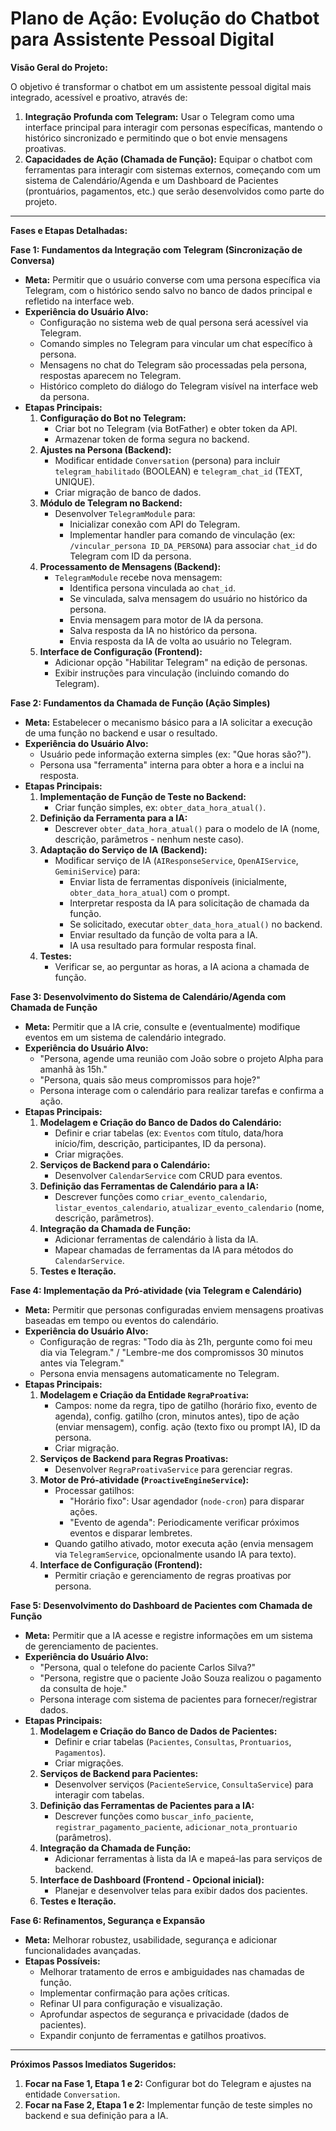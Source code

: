 # Plano de Ação: Evolução do Chatbot para Assistente Pessoal Digital

**Visão Geral do Projeto:**

O objetivo é transformar o chatbot em um assistente pessoal digital mais integrado, acessível e proativo, através de:

1.  **Integração Profunda com Telegram:** Usar o Telegram como uma interface principal para interagir com personas específicas, mantendo o histórico sincronizado e permitindo que o bot envie mensagens proativas.
2.  **Capacidades de Ação (Chamada de Função):** Equipar o chatbot com ferramentas para interagir com sistemas externos, começando com um sistema de Calendário/Agenda e um Dashboard de Pacientes (prontuários, pagamentos, etc.) que serão desenvolvidos como parte do projeto.

---

**Fases e Etapas Detalhadas:**

**Fase 1: Fundamentos da Integração com Telegram (Sincronização de Conversa)**

*   **Meta:** Permitir que o usuário converse com uma persona específica via Telegram, com o histórico sendo salvo no banco de dados principal e refletido na interface web.
*   **Experiência do Usuário Alvo:**
    *   Configuração no sistema web de qual persona será acessível via Telegram.
    *   Comando simples no Telegram para vincular um chat específico à persona.
    *   Mensagens no chat do Telegram são processadas pela persona, respostas aparecem no Telegram.
    *   Histórico completo do diálogo do Telegram visível na interface web da persona.
*   **Etapas Principais:**
    1.  **Configuração do Bot no Telegram:**
        *   Criar bot no Telegram (via BotFather) e obter token da API.
        *   Armazenar token de forma segura no backend.
    2.  **Ajustes na Persona (Backend):**
        *   Modificar entidade `Conversation` (persona) para incluir `telegram_habilitado` (BOOLEAN) e `telegram_chat_id` (TEXT, UNIQUE).
        *   Criar migração de banco de dados.
    3.  **Módulo de Telegram no Backend:**
        *   Desenvolver `TelegramModule` para:
            *   Inicializar conexão com API do Telegram.
            *   Implementar handler para comando de vinculação (ex: `/vincular_persona ID_DA_PERSONA`) para associar `chat_id` do Telegram com ID da persona.
    4.  **Processamento de Mensagens (Backend):**
        *   `TelegramModule` recebe nova mensagem:
            *   Identifica persona vinculada ao `chat_id`.
            *   Se vinculada, salva mensagem do usuário no histórico da persona.
            *   Envia mensagem para motor de IA da persona.
            *   Salva resposta da IA no histórico da persona.
            *   Envia resposta da IA de volta ao usuário no Telegram.
    5.  **Interface de Configuração (Frontend):**
        *   Adicionar opção "Habilitar Telegram" na edição de personas.
        *   Exibir instruções para vinculação (incluindo comando do Telegram).

**Fase 2: Fundamentos da Chamada de Função (Ação Simples)**

*   **Meta:** Estabelecer o mecanismo básico para a IA solicitar a execução de uma função no backend e usar o resultado.
*   **Experiência do Usuário Alvo:**
    *   Usuário pede informação externa simples (ex: "Que horas são?").
    *   Persona usa "ferramenta" interna para obter a hora e a inclui na resposta.
*   **Etapas Principais:**
    1.  **Implementação de Função de Teste no Backend:**
        *   Criar função simples, ex: `obter_data_hora_atual()`.
    2.  **Definição da Ferramenta para a IA:**
        *   Descrever `obter_data_hora_atual()` para o modelo de IA (nome, descrição, parâmetros - nenhum neste caso).
    3.  **Adaptação do Serviço de IA (Backend):**
        *   Modificar serviço de IA (`AIResponseService`, `OpenAIService`, `GeminiService`) para:
            *   Enviar lista de ferramentas disponíveis (inicialmente, `obter_data_hora_atual`) com o prompt.
            *   Interpretar resposta da IA para solicitação de chamada da função.
            *   Se solicitado, executar `obter_data_hora_atual()` no backend.
            *   Enviar resultado da função de volta para a IA.
            *   IA usa resultado para formular resposta final.
    4.  **Testes:**
        *   Verificar se, ao perguntar as horas, a IA aciona a chamada de função.

**Fase 3: Desenvolvimento do Sistema de Calendário/Agenda com Chamada de Função**

*   **Meta:** Permitir que a IA crie, consulte e (eventualmente) modifique eventos em um sistema de calendário integrado.
*   **Experiência do Usuário Alvo:**
    *   "Persona, agende uma reunião com João sobre o projeto Alpha para amanhã às 15h."
    *   "Persona, quais são meus compromissos para hoje?"
    *   Persona interage com o calendário para realizar tarefas e confirma a ação.
*   **Etapas Principais:**
    1.  **Modelagem e Criação do Banco de Dados do Calendário:**
        *   Definir e criar tabelas (ex: `Eventos` com título, data/hora início/fim, descrição, participantes, ID da persona).
        *   Criar migrações.
    2.  **Serviços de Backend para o Calendário:**
        *   Desenvolver `CalendarService` com CRUD para eventos.
    3.  **Definição das Ferramentas de Calendário para a IA:**
        *   Descrever funções como `criar_evento_calendario`, `listar_eventos_calendario`, `atualizar_evento_calendario` (nome, descrição, parâmetros).
    4.  **Integração da Chamada de Função:**
        *   Adicionar ferramentas de calendário à lista da IA.
        *   Mapear chamadas de ferramentas da IA para métodos do `CalendarService`.
    5.  **Testes e Iteração.**

**Fase 4: Implementação da Pró-atividade (via Telegram e Calendário)**

*   **Meta:** Permitir que personas configuradas enviem mensagens proativas baseadas em tempo ou eventos do calendário.
*   **Experiência do Usuário Alvo:**
    *   Configuração de regras: "Todo dia às 21h, pergunte como foi meu dia via Telegram." / "Lembre-me dos compromissos 30 minutos antes via Telegram."
    *   Persona envia mensagens automaticamente no Telegram.
*   **Etapas Principais:**
    1.  **Modelagem e Criação da Entidade `RegraProativa`:**
        *   Campos: nome da regra, tipo de gatilho (horário fixo, evento de agenda), config. gatilho (cron, minutos antes), tipo de ação (enviar mensagem), config. ação (texto fixo ou prompt IA), ID da persona.
        *   Criar migração.
    2.  **Serviços de Backend para Regras Proativas:**
        *   Desenvolver `RegraProativaService` para gerenciar regras.
    3.  **Motor de Pró-atividade (`ProactiveEngineService`):**
        *   Processar gatilhos:
            *   "Horário fixo": Usar agendador (`node-cron`) para disparar ações.
            *   "Evento de agenda": Periodicamente verificar próximos eventos e disparar lembretes.
        *   Quando gatilho ativado, motor executa ação (envia mensagem via `TelegramService`, opcionalmente usando IA para texto).
    4.  **Interface de Configuração (Frontend):**
        *   Permitir criação e gerenciamento de regras proativas por persona.

**Fase 5: Desenvolvimento do Dashboard de Pacientes com Chamada de Função**

*   **Meta:** Permitir que a IA acesse e registre informações em um sistema de gerenciamento de pacientes.
*   **Experiência do Usuário Alvo:**
    *   "Persona, qual o telefone do paciente Carlos Silva?"
    *   "Persona, registre que o paciente João Souza realizou o pagamento da consulta de hoje."
    *   Persona interage com sistema de pacientes para fornecer/registrar dados.
*   **Etapas Principais:**
    1.  **Modelagem e Criação do Banco de Dados de Pacientes:**
        *   Definir e criar tabelas (`Pacientes`, `Consultas`, `Prontuarios`, `Pagamentos`).
        *   Criar migrações.
    2.  **Serviços de Backend para Pacientes:**
        *   Desenvolver serviços (`PacienteService`, `ConsultaService`) para interagir com tabelas.
    3.  **Definição das Ferramentas de Pacientes para a IA:**
        *   Descrever funções como `buscar_info_paciente`, `registrar_pagamento_paciente`, `adicionar_nota_prontuario` (parâmetros).
    4.  **Integração da Chamada de Função:**
        *   Adicionar ferramentas à lista da IA e mapeá-las para serviços de backend.
    5.  **Interface de Dashboard (Frontend - Opcional inicial):**
        *   Planejar e desenvolver telas para exibir dados dos pacientes.
    6.  **Testes e Iteração.**

**Fase 6: Refinamentos, Segurança e Expansão**

*   **Meta:** Melhorar robustez, usabilidade, segurança e adicionar funcionalidades avançadas.
*   **Etapas Possíveis:**
    *   Melhorar tratamento de erros e ambiguidades nas chamadas de função.
    *   Implementar confirmação para ações críticas.
    *   Refinar UI para configuração e visualização.
    *   Aprofundar aspectos de segurança e privacidade (dados de pacientes).
    *   Expandir conjunto de ferramentas e gatilhos proativos.

---

**Próximos Passos Imediatos Sugeridos:**

1.  **Focar na Fase 1, Etapa 1 e 2:** Configurar bot do Telegram e ajustes na entidade `Conversation`.
2.  **Focar na Fase 2, Etapa 1 e 2:** Implementar função de teste simples no backend e sua definição para a IA.
